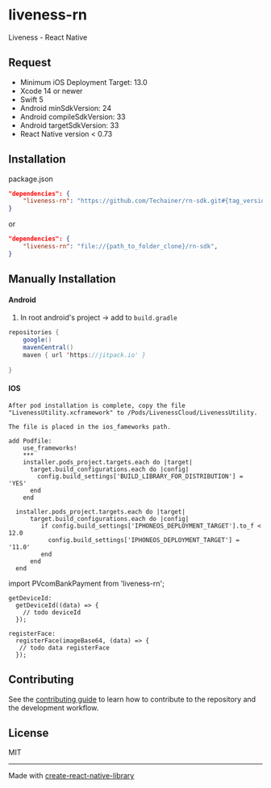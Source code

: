 # liveness-rn

Liveness - React Native

## Request
  * Minimum iOS Deployment Target: 13.0
  * Xcode 14 or newer
  * Swift 5
  * Android minSdkVersion: 24
  * Android compileSdkVersion: 33
  * Android targetSdkVersion: 33
  * React Native version < 0.73

## Installation

package.json

```json
"dependencies": {
    "liveness-rn": "https://github.com/Techainer/rn-sdk.git#{tag_version}",
}
```
or
```json
"dependencies": {
    "liveness-rn": "file://{path_to_folder_clone}/rn-sdk",
}
```

## Manually Installation

#### Android

1. In root android's project -> add to `build.gradle`

```java
repositories {
    google()
    mavenCentral()
    maven { url 'https://jitpack.io' }
    
}
```

#### IOS
```
After pod installation is complete, copy the file "LivenessUtility.xcframework" to /Pods/LivenessCloud/LivenessUtility.

The file is placed in the ios_fameworks path.

```
```
add Podfile:
    use_frameworks!
    ***
    installer.pods_project.targets.each do |target|
      target.build_configurations.each do |config|
        config.build_settings['BUILD_LIBRARY_FOR_DISTRIBUTION'] = 'YES'
      end
    end
```
```
  installer.pods_project.targets.each do |target|
      target.build_configurations.each do |config|
         if config.build_settings['IPHONEOS_DEPLOYMENT_TARGET'].to_f < 12.0
           config.build_settings['IPHONEOS_DEPLOYMENT_TARGET'] = '11.0'
         end
      end
  end
```

import PVcomBankPayment from 'liveness-rn';

```
getDeviceId:
  getDeviceId((data) => {
    // todo deviceId
  });

registerFace:
  registerFace(imageBase64, (data) => {
   // todo data registerFace
  });
```

## Contributing

See the [contributing guide](CONTRIBUTING.md) to learn how to contribute to the repository and the development workflow.

## License

MIT

---

Made with [create-react-native-library](https://github.com/callstack/react-native-builder-bob)
